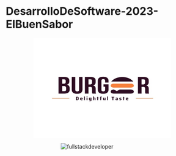 # DesarrolloDeSoftware-2023-ElBuenSabor

<p align="center">
    <img
    src="b732c2df-b05f-4e51-a076-28629e391a31.jpg"
    alt="fullstackdeveloper"
    width="360px"
    height="260px"
    align="center"
/>

<p>
    <img
    src="https://media.giphy.com/media/2C6v4QD5d3YOO4YhID/giphy-downsized-large.gif"
    alt="fullstackdeveloper"
    width="360px"
    height="260px"
    align="right"
/>
</p>
